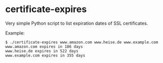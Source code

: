 # certificate-expires

Very simple Python script to list expiration dates of SSL certificates.

Example:

```
$ ./certificate-expires www.amazon.com www.heise.de www.example.com
www.amazon.com expires in 186 days
www.heise.de expires in 522 days
www.example.com expires in 355 days
```
